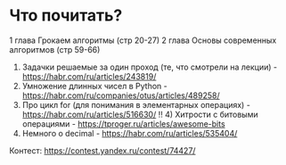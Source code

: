 # Что почитать?

1 глава Грокаем алгоритмы (стр 20-27)
2 глава Основы современных алгоритмов (стр 59-66) 

1) Задачки решаемые за один проход (те, что смотрели на лекции) - https://habr.com/ru/articles/243819/
2) Умножение длинных чисел в Python - https://habr.com/ru/companies/otus/articles/489258/
3) Про цикл for (для понимания в элементарных операциях) - https://habr.com/ru/articles/516630/
‼ 4) Хитрости с битовыми операциями - https://tproger.ru/articles/awesome-bits
5) Немного о decimal - https://habr.com/ru/articles/535404/


Контест: https://contest.yandex.ru/contest/74427/

